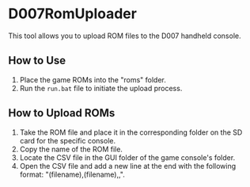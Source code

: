# D007RomUploader

This tool allows you to upload ROM files to the D007 handheld console.

## How to Use

1. Place the game ROMs into the "roms" folder.
2. Run the `run.bat` file to initiate the upload process.

## How to Upload ROMs

1. Take the ROM file and place it in the corresponding folder on the SD card for the specific console.
2. Copy the name of the ROM file.
3. Locate the CSV file in the GUI folder of the game console's folder.
4. Open the CSV file and add a new line at the end with the following format: "(filename),(filename),,".

